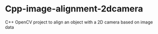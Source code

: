 # Cpp-image-alignment-2dcamera
C++ OpenCV project to align an object with a 2D camera based on image data
